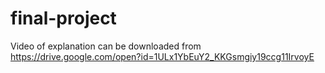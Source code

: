 # final-project
Video of explanation can be downloaded from https://drive.google.com/open?id=1ULx1YbEuY2_KKGsmgiy19ccg11IrvoyE
